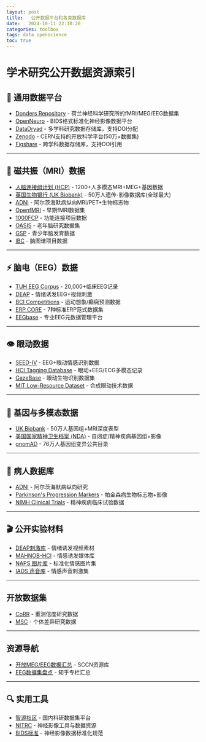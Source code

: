 ```yaml
---
layout: post
title:   公开数据平台和各类数据库
date:   2024-10-11 22:10:20
categories: toolbox
tags: data openscience
toc: true
---
```


# 学术研究公开数据资源索引
## 📂 通用数据平台
- [Donders Repository](https://data.donders.ru.nl/collections/published?0) - 荷兰神经科学研究所的fMRI/MEG/EEG数据集
- [OpenNeuro](https://openneuro.org/) - BIDS格式标准化神经影像数据平台
- [DataDryad](https://datadryad.org/stash/) - 多学科研究数据存储库，支持DOI分配
- [Zenodo](https://zenodo.org/) - CERN支持的开放科学平台(50万+数据集)
- [Figshare](https://figshare.com) - 跨学科数据存储库，支持DOI引用

---

## 🧠 磁共振（MRI）数据
- [人脑连接组计划 (HCP)](http://www.humanconnectome.org) - 1200+人多模态MRI+MEG+基因数据
- [英国生物银行 (UK Biobank)](https://www.ukbiobank.ac.uk) - 50万人遗传-影像数据库(全球最大)
- [ADNI](http://adni.loni.usc.edu) - 阿尔茨海默病纵向MRI/PET+生物标志物
- [OpenfMRI](https://www.openfmri.org/) - 早期fMRI数据集
- [1000FCP](http://fcon_1000.projects.nitrc.org/) - 功能连接项目数据
- [OASIS](http://oasis-brains.org/) - 老年脑研究数据集
- [GSP](https://www.neuroinfo.org/gsp/) - 青少年脑发育数据
- [IBC](https://project.inria.fr/IBC/) - 脑图谱项目数据

---

## ⚡ 脑电（EEG）数据
- [TUH EEG Corpus](https://isip.piconepress.com/projects/tuh_eeg) - 20,000+临床EEG记录
- [DEAP](http://www.eecs.qmul.ac.uk/mmv/datasets/deap) - 情绪诱发EEG+视频刺激
- [BCI Competitions](https://www.bbci.de/competition) - 运动想象/癫痫预测数据
- [ERP CORE](https://erpinfo.org/erp-core) - 7种标准ERP范式数据集
- [EEGbase](http://eegdatabase.kiv.zcu.cz) - 专业EEG元数据管理平台

---

## 👁 眼动数据
- [SEED-IV](https://bcmi.sjtu.edu.cn/~seed/seed-iv.html) - EEG+眼动情感识别数据
- [HCI Tagging Database](https://mahnob-db.eu/hci-tagging) - 眼动+EEG/ECG多模态记录
- [GazeBase](https://gazebase.org) - 眼动生物识别数据集
- [MIT Low-Resource Dataset](https://www.media.mit.edu/) - 合成眼动技术数据

---

## 🧬 基因与多模态数据
- [UK Biobank](https://www.ukbiobank.ac.uk) - 50万人基因组+MRI深度表型
- [美国国家精神卫生档案 (NDA)](https://nda.nih.gov) - 自闭症/精神疾病基因组+影像
- [gnomAD](https://gnomad.broadinstitute.org) - 76万人基因组变异公共目录

---

## 🏥 病人数据库
- [ADNI](http://adni.loni.usc.edu) - 阿尔茨海默病纵向研究
- [Parkinson's Progression Markers](https://www.ppmi-info.org/) - 帕金森病生物标志物+影像
- [NIMH Clinical Trials](https://www.nimh.nih.gov/) - 精神疾病临床试验数据

---

## 🎬 公开实验材料
- [DEAP刺激库](http://www.eecs.qmul.ac.uk/mmv/datasets/deap/download.html) - 情绪诱发视频素材
- [MAHNOB-HCI](https://mahnob-db.eu/) - 情感诱发媒体库
- [NAPS 图片库](http://napsdataset.com/) - 标准化情感图片集
- [IADS 声音库](https://csea.phhp.ufl.edu/media/iapsmessage.html) - 情感声音刺激集

---

## 开放数据集
- [CoRR](http://fcon_1000.projects.nitrc.org/indi/CoRR/html/index.html) - 重测信度研究数据
- [MSC](https://legacy.openfmri.org/dataset/ds000224/) - 个体差异研究数据

---

## 资源导航
- [开放MEG/EEG数据汇总](https://sccn.ucsd.edu/~arno/fam2data/publicly_available_EEG_data.html) - SCCN资源库
- [EEG数据集盘点](https://zhuanlan.zhihu.com/p/138286382) - 知乎专栏汇总

---

## 🔍 实用工具
- [智源社区](https://hub.baai.ac.cn/) - 国内科研数据集平台
- [NITRC](http://www.nitrc.org) - 神经影像工具与数据资源
- [BIDS标准](https://bids.neuroimaging.io) - 神经影像数据标准化规范


